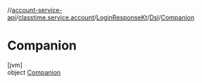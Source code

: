 //[account-service-api](../../../../../index.md)/[classtime.service.account](../../../index.md)/[LoginResponseKt](../../index.md)/[Dsl](../index.md)/[Companion](index.md)

# Companion

[jvm]\
object [Companion](index.md)
